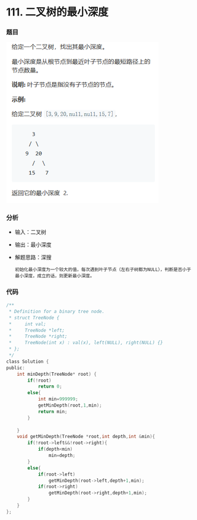 # 111. 二叉树的最小深度

###  题目

![](../.gitbook/assets/tu-pian%20%289%29.png)

### 分析

* 输入：二叉树
* 输出：最小深度
* 解题思路：深搜

      初始化最小深度为一个较大的值，每次遇到叶子节点（左右子树都为NULL），判断是否小于最小深度，成立的话，则更新最小深度。

### 代码

```c
/**
 * Definition for a binary tree node.
 * struct TreeNode {
 *     int val;
 *     TreeNode *left;
 *     TreeNode *right;
 *     TreeNode(int x) : val(x), left(NULL), right(NULL) {}
 * };
 */
class Solution {
public:
    int minDepth(TreeNode* root) {
        if(!root)
            return 0;
        else{
            int min=999999;
            getMinDepth(root,1,min);
            return min;
        }
            
    }
    void getMinDepth(TreeNode *root,int depth,int &min){
        if(!root->left&&!root->right){
            if(depth<min)
                min=depth;
        }
        else{
            if(root->left)
                getMinDepth(root->left,depth+1,min);
            if(root->right)
                getMinDepth(root->right,depth+1,min);
        }
    }
};
```

